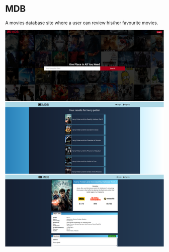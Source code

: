 # MDB
A movies database site where a user can review his/her favourite movies.

![](./images/homepage.jpg)
![](./images/results_page.png)
![](./images/title.png)
